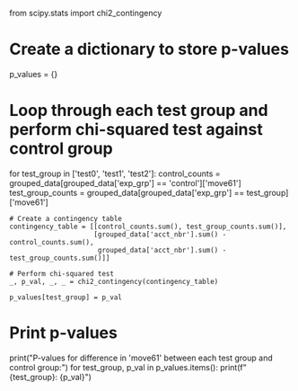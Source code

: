 
from scipy.stats import chi2_contingency

# Create a dictionary to store p-values
p_values = {}

# Loop through each test group and perform chi-squared test against control group
for test_group in ['test0', 'test1', 'test2']:
    control_counts = grouped_data[grouped_data['exp_grp'] == 'control']['move61']
    test_group_counts = grouped_data[grouped_data['exp_grp'] == test_group]['move61']
    
    # Create a contingency table
    contingency_table = [[control_counts.sum(), test_group_counts.sum()],
                         [grouped_data['acct_nbr'].sum() - control_counts.sum(), 
                          grouped_data['acct_nbr'].sum() - test_group_counts.sum()]]
    
    # Perform chi-squared test
    _, p_val, _, _ = chi2_contingency(contingency_table)
    
    p_values[test_group] = p_val

# Print p-values
print("P-values for difference in 'move61' between each test group and control group:")
for test_group, p_val in p_values.items():
    print(f"{test_group}: {p_val}")
